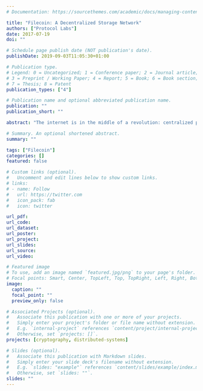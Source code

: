 ```yaml
---
# Documentation: https://sourcethemes.com/academic/docs/managing-content/

title: "Filecoin: A Decentralized Storage Network"
authors: ["Protocol Labs"]
date: 2017-07-19
doi: ""

# Schedule page publish date (NOT publication's date).
publishDate: 2019-09-03T11:05:30+01:00

# Publication type.
# Legend: 0 = Uncategorized; 1 = Conference paper; 2 = Journal article;
# 3 = Preprint / Working Paper; 4 = Report; 5 = Book; 6 = Book section;
# 7 = Thesis; 8 = Patent
publication_types: ["4"]

# Publication name and optional abbreviated publication name.
publication: ""
publication_short: ""

abstract: "The internet is in the middle of a revolution: centralized proprietary services are being replaced with decentralized open ones; trusted parties replaced with verifiable computation; brittle location addresses replaced with resilient content addresses; inefficient monolithic services replaced with peer-to-peer algo-rithmic markets. Bitcoin, Ethereum, and other blockchain networks have proven the utility of decentralized transaction ledgers. These public ledgers process sophisticated smart contract applications and transact crypto-assets worth tens of billions of dollars. These systems are the first instances of internet-wide Open Services, where participants form a decentralized network providing useful services for pay, with no central management or trusted parties. IPFS has proven the utility of content-addressing by decentralizing the web itself, serving billions of files used across a global peer-to-peer network. It liberates data from silos, survives network partitions, works offline, routes around censorship, and gives permanence to digital information. Filecoin is a decentralized storage network that turns cloud storage into an algorithmic market. The market runs on a blockchain with a native protocol token (also called \"Filecoin\"), which miners earn by providing storage to clients. Conversely, clients spend Filecoin hiring miners to store or distribute data. As with Bitcoin, Filecoin miners compete to mine blocks with sizable rewards, but Filecoin mining power is proportional to active storage, which directly provides a useful service to clients (unlike Bitcoin mining, whose usefulness is limited to maintaining blockchain consensus). This creates a powerful incentive for miners to amass as much storage as they can, and rent it out to clients. The protocol weaves these amassed resources into a self-healing storage network that anybody in the world can rely on. The network achieves robustness by replicating and dispersing content, while automatically detecting and repairing replica failures. Clients can select replication parameters to protect against different threat models. The protocol's cloud storage network also provides security, as content is encrypted end-to-end at the client, while storage providers do not have access to decryption keys. Filecoin works as an incentive layer on top of IPFS [1], which can provide storage infrastructure for any data. It is especially useful for decentralizing data, building and running distributed applications, and implementing smart contracts. This work: (a) Introduces the Filecoin Network, gives an overview of the protocol, and walks through several components in detail. (b) Formalizes decentralized storage network (DSN) schemes and their properties, then constructs File-coin as a DSN. (c) Introduces a novel class of proof-of-storage schemes called proof-of-replication, which allows proving that any replica of data is stored in physically independent storage. (d) Introduces a novel useful-work consensus based on sequential proofs-of-replication and storage as a measure of power. (e) Formalizes verifiable markets and constructs two markets, a Storage Market and a Retrieval Market, which govern how data is written to and read from Filecoin, respectively. (f) Discusses use cases, connections to other systems, and how to use the protocol."

# Summary. An optional shortened abstract.
summary: ""

tags: ["Filecoin"]
categories: []
featured: false

# Custom links (optional).
#   Uncomment and edit lines below to show custom links.
# links:
# - name: Follow
#   url: https://twitter.com
#   icon_pack: fab
#   icon: twitter

url_pdf:
url_code:
url_dataset:
url_poster:
url_project:
url_slides:
url_source:
url_video:

# Featured image
# To use, add an image named `featured.jpg/png` to your page's folder.
# Focal points: Smart, Center, TopLeft, Top, TopRight, Left, Right, BottomLeft, Bottom, BottomRight.
image:
  caption: ""
  focal_point: ""
  preview_only: false

# Associated Projects (optional).
#   Associate this publication with one or more of your projects.
#   Simply enter your project's folder or file name without extension.
#   E.g. `internal-project` references `content/project/internal-project/index.md`.
#   Otherwise, set `projects: []`.
projects: [cryptography, distributed-systems]

# Slides (optional).
#   Associate this publication with Markdown slides.
#   Simply enter your slide deck's filename without extension.
#   E.g. `slides: "example"` references `content/slides/example/index.md`.
#   Otherwise, set `slides: ""`.
slides: ""
---
```

